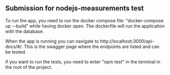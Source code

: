 ## Submission for nodejs-measurements test

To run the app, you need to run the docker compose file: "docker-compose up --build" while having docker open.
The dockerfile will run the application with the database.

When the app is running you can navigate to http://localhost:3000/api-docs/#/.
This is the swagger page where the endpoints are listed and can be tested.

if you want to run the tests, you need to enter "npm test" in the terminal in the root of the project.